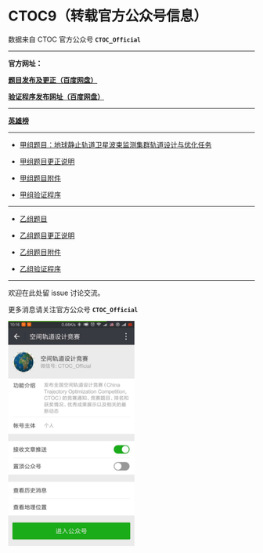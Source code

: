 # CTOC9（转载官方公众号信息）

数据来自 CTOC 官方公众号 **`CTOC_Official`**

---

**官方网址：**

[**题目发布及更正（百度网盘）**](https://pan.baidu.com/s/1dERzPNr)

[__验证程序发布网址（百度网盘）__](https://pan.baidu.com/s/1dFbAhNj)

---

[**英雄榜**](英雄榜.md)

---

- [甲组题目：地球静止轨道卫星波束监测集群轨道设计与优化任务](CTOC9甲组题目/CTOC9甲组题目.pdf)

- [甲组题目更正说明](CTOC9甲组题目/CTOC9甲组题目更正说明.pdf)

- [甲组题目附件](CTOC9甲组题目/CTOC9甲组题目附件)

- [甲组验证程序](CTOC9甲组题目/CTOC9甲组验证程序)

---

- [乙组题目](CTOC9乙组题目/CTOC9乙组题目.pdf)

- [乙组题目更正说明](CTOC9乙组题目/CTOC9乙组题目更正说明.pdf)

- [乙组题目附件](CTOC9乙组题目/CTOC9乙组题目附件)

- [乙组验证程序](CTOC9乙组题目/CTOC9乙组验证程序)


---

欢迎在此处留 issue 讨论交流。

更多消息请关注官方公众号 **`CTOC_Official`**

<img src="src/CTOC_Official_wechat.jpeg" width="258" />
